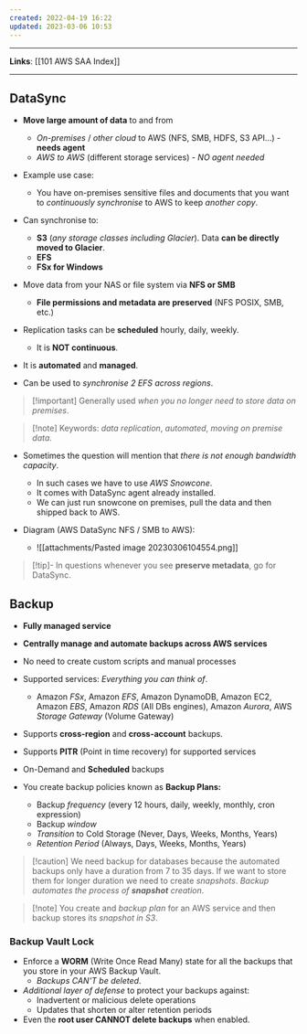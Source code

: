 ```yaml
---
created: 2022-04-19 16:22
updated: 2023-03-06 10:53
---
```

---
**Links**: [[101 AWS SAA Index]]

---
## DataSync
- **Move large amount of data** to and from
	- *On-premises* / *other cloud* to AWS (NFS, SMB, HDFS, S3 API...) - **needs agent**
	- *AWS to AWS* (different storage services) - *NO agent needed*
- Example use case:
	- You have on-premises sensitive files and documents that you want to *continuously synchronise* to AWS to keep *another copy*.
- Can synchronise to: 
	- **S3** (*any storage classes including Glacier*). Data **can be directly moved to Glacier**.
	- **EFS** 
	- **FSx for Windows**

- Move data from your NAS or file system via **NFS or SMB**
	- **File permissions and metadata are preserved** (NFS POSIX, SMB, etc.)
- Replication tasks can be **scheduled** hourly, daily, weekly. 
	- It is **NOT continuous**.
- It is **automated** and **managed**.
- Can be used to *synchronise 2 EFS across regions*.

> [!important] Generally used *when you no longer need to store data on premises*.

> [!note] Keywords: *data replication*, *automated*, *moving on premise data*.

- Sometimes the question will mention that *there is not enough bandwidth capacity*.
	- In such cases we have to use *AWS Snowcone*.
	- It comes with DataSync agent already installed.
	- We can just run snowcone on premises, pull the data and then shipped back to AWS.

- Diagram (AWS DataSync NFS / SMB to AWS): 
	- ![[attachments/Pasted image 20230306104554.png]]

> [!tip]- In questions whenever you see **preserve metadata**, go for DataSync.

## Backup
- **Fully managed service**
- **Centrally manage and automate backups across AWS services**
- No need to create custom scripts and manual processes
- Supported services: *Everything you can think of*.
    - Amazon *FSx*, Amazon *EFS*, Amazon DynamoDB, Amazon EC2, Amazon *EBS*, Amazon *RDS* (AIl DBs engines), Amazon *Aurora*, AWS *Storage Gateway* (Volume Gateway)

- Supports **cross-region** and **cross-account** backups.
- Supports **PITR** (Point in time recovery) for supported services
- On-Demand and **Scheduled** backups

- You create backup policies known as **Backup Plans:**
    -   Backup *frequency* (every 12 hours, daily, weekly, monthly, cron expression)
    -   Backup *window*
    -   *Transition* to Cold Storage (Never, Days, Weeks, Months, Years)
    -   *Retention Period* (Always, Days, Weeks, Months, Years)

> [!caution] We need backup for databases because the automated backups only have a duration from 7 to 35 days. If we want to store them for longer duration we need to create *snapshots*. *Backup automates the process of **snapshot** creation*.

> [!note] You create and *backup plan* for an AWS service and then backup stores its *snapshot in S3*.

### Backup Vault Lock
- Enforce a **WORM** (Write Once Read Many) state for all the backups that you store in your AWS Backup Vault.
	- *Backups CAN'T be deleted*.
- *Additional layer of defense* to protect your backups against:
	- Inadvertent or malicious delete operations
	- Updates that shorten or alter retention periods
- Even the **root user CANNOT delete backups** when enabled.
